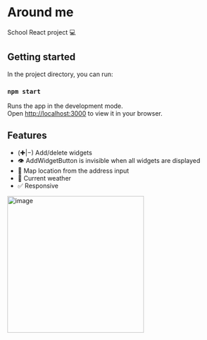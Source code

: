 # Around me

School React project 💻

## Getting started

In the project directory, you can run:

### `npm start`

Runs the app in the development mode.\
Open [http://localhost:3000](http://localhost:3000) to view it in your browser.

## Features

- (✚|−) Add/delete widgets
- 👁 AddWidgetButton is invisible when all widgets are displayed
- 📍 Map location from the address input
- 🍃 Current weather
- ✅ Responsive
<img width="310" alt="image" src="https://user-images.githubusercontent.com/45182137/218812646-52250c8e-6d99-4733-b0f4-e8ee63de503b.png">
